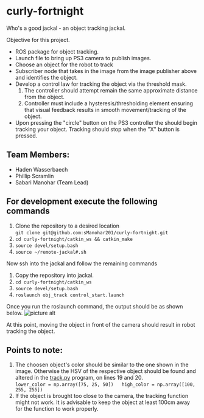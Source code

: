 # curly-fortnight
Who's a good jackal - an object tracking jackal.  

Objective for this project.

* ROS package for object tracking. 
* Launch file to bring up PS3 camera to publish images.
* Choose an object for the robot to track
* Subscriber node that takes in the image from the image publisher above and identifies the object.
* Develop a control law for tracking the object via the threshold mask.
   1. The controller should attempt remain the same approximate distance from the object.
   2. Controller must include a hysteresis/thresholding element ensuring that visual feedback results in smooth movement/tracking of the object.
* Upon pressing the "circle" button on the PS3 controller the should begin tracking your object. Tracking should stop when the "X" button is pressed.  

## Team Members:
* Haden Wasserbaech
* Phillip Scramlin
* Sabari Manohar (Team Lead)  

## For development execute the following commands
1. Clone the repository to a desired location  
      `git clone git@github.com:sManohar201/curly-fortnight.git`
2. `cd curly-fortnight/catkin_ws && catkin_make` 
3. `source devel/setup.bash`
4. `source ~/remote-jackal#.sh`

Now ssh into the jackal and follow the remaining commands
1. Copy the repository into jackal.
2. `cd curly-fortnight/catkin_ws`
3. `source devel/setup.bash`
4. `roslaunch obj_track control_start.launch`  

Once you run the roslaunch command, the output should be as shown below.
![picture alt](https://lh3.googleusercontent.com/-bl1HROZ1L7g/WNMOGujefnI/AAAAAAAAACs/JWicm1txaCEjbuFuG-QxsaTVNEdKvX5_ACL0B/h987/proj6_fortnight00.png)

At this point, moving the object in front of the camera should result in robot tracking the object.

## Points to note:

1. The choosen object's color should be similar to the one shown in the image. Otherwise the HSV of the respective object should be found and altered in the [track.py](https://github.com/sManohar201/curly-fortnight/blob/master/catkin_ws/src/obj_track/scripts/track.py) program, on lines 19 and 20.  
`lower_color = np.array([75, 25, 50])  
high_color = np.array([100, 255, 255])`  
2. If the object is brought too close to the camera, the tracking function might not work. It is advisable to keep the object at least 100cm away for the function to work properly. 
